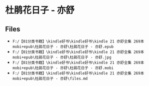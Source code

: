 # 杜鹃花日子 - 亦舒

## Files

- `F:/【01分类书籍】\kindle好书\kindle好书\kindle 21 亦舒全集 269本 mobi+epub\杜鹃花日子 - 亦舒\杜鹃花日子 - 亦舒.epub`
- `F:/【01分类书籍】\kindle好书\kindle好书\kindle 21 亦舒全集 269本 mobi+epub\杜鹃花日子 - 亦舒\杜鹃花日子 - 亦舒.jpg`
- `F:/【01分类书籍】\kindle好书\kindle好书\kindle 21 亦舒全集 269本 mobi+epub\杜鹃花日子 - 亦舒\杜鹃花日子 - 亦舒.mobi`
- `F:/【01分类书籍】\kindle好书\kindle好书\kindle 21 亦舒全集 269本 mobi+epub\杜鹃花日子 - 亦舒\files.md`
